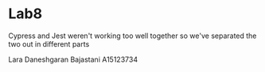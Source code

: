 # Lab8

Cypress and Jest weren't working too well together
so we've separated the two out in different parts

Lara Daneshgaran Bajastani A15123734
